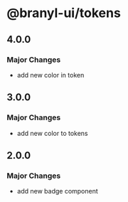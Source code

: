 # @branyl-ui/tokens

## 4.0.0

### Major Changes

- add new color in token

## 3.0.0

### Major Changes

- add new color to tokens

## 2.0.0

### Major Changes

- add new badge component
